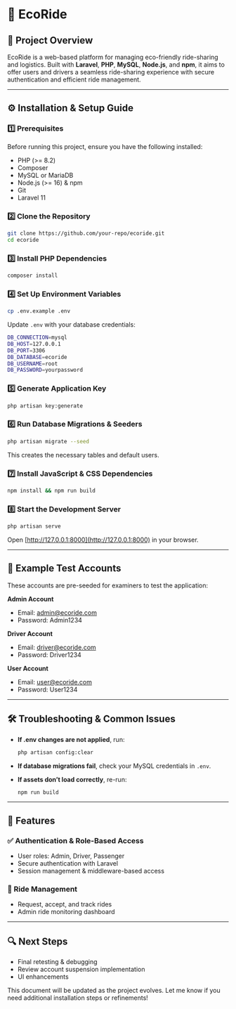 
# 🚗 EcoRide

## 📌 Project Overview
EcoRide is a web-based platform for managing eco-friendly ride-sharing and logistics. Built with **Laravel**, **PHP**, **MySQL**, **Node.js**, and **npm**, it aims to offer users and drivers a seamless ride-sharing experience with secure authentication and efficient ride management.

---

## ⚙️ Installation & Setup Guide

### 1️⃣ Prerequisites

Before running this project, ensure you have the following installed:

- PHP (>= 8.2)
- Composer
- MySQL or MariaDB
- Node.js (>= 16) & npm
- Git
- Laravel 11

### 2️⃣ Clone the Repository

```bash
git clone https://github.com/your-repo/ecoride.git
cd ecoride
```

### 3️⃣ Install PHP Dependencies

```bash
composer install
```

### 4️⃣ Set Up Environment Variables

```bash
cp .env.example .env
```

Update `.env` with your database credentials:

```bash
DB_CONNECTION=mysql
DB_HOST=127.0.0.1
DB_PORT=3306
DB_DATABASE=ecoride
DB_USERNAME=root
DB_PASSWORD=yourpassword
```

### 5️⃣ Generate Application Key

```bash
php artisan key:generate
```

### 6️⃣ Run Database Migrations & Seeders

```bash
php artisan migrate --seed
```

This creates the necessary tables and default users.

### 7️⃣ Install JavaScript & CSS Dependencies

```bash
npm install && npm run build
```

### 8️⃣ Start the Development Server

```bash
php artisan serve
```

Open [http://127.0.0.1:8000](http://127.0.0.1:8000) in your browser.

---

## 👤 Example Test Accounts

These accounts are pre-seeded for examiners to test the application:

**Admin Account**  
- Email: admin@ecoride.com  
- Password: Admin1234

**Driver Account**  
- Email: driver@ecoride.com  
- Password: Driver1234

**User Account**  
- Email: user@ecoride.com  
- Password: User1234

---

## 🛠️ Troubleshooting & Common Issues

- **If .env changes are not applied**, run:
  ```bash
  php artisan config:clear
  ```

- **If database migrations fail**, check your MySQL credentials in `.env`.

- **If assets don’t load correctly**, re-run:
  ```bash
  npm run build
  ```

---

## 📌 Features

### ✅ Authentication & Role-Based Access
- User roles: Admin, Driver, Passenger
- Secure authentication with Laravel
- Session management & middleware-based access

### 🚗 Ride Management
- Request, accept, and track rides
- Admin ride monitoring dashboard

---

## 🔍 Next Steps

- Final retesting & debugging
- Review account suspension implementation
- UI enhancements

This document will be updated as the project evolves. Let me know if you need additional installation steps or refinements!

